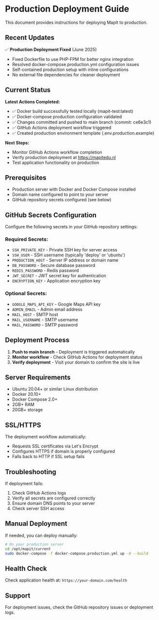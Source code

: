# Production Deployment Guide

This document provides instructions for deploying MapIt to production.

## Recent Updates

✅ **Production Deployment Fixed** (June 2025)
- Fixed Dockerfile to use PHP-FPM for better nginx integration
- Resolved docker-compose.production.yml configuration issues  
- Self-contained production setup with inline configurations
- No external file dependencies for cleaner deployment

## Current Status

**Latest Actions Completed:**
- ✅ Docker build successfully tested locally (mapit-test:latest)
- ✅ Docker-compose production configuration validated
- ✅ Changes committed and pushed to main branch (commit: ce6e3c1)
- ✅ GitHub Actions deployment workflow triggered
- ✅ Created production environment template (.env.production.example)

**Next Steps:**
- Monitor GitHub Actions workflow completion
- Verify production deployment at https://mapitedu.nl
- Test application functionality on production

## Prerequisites

- Production server with Docker and Docker Compose installed
- Domain name configured to point to your server
- GitHub repository secrets configured (see below)

## GitHub Secrets Configuration

Configure the following secrets in your GitHub repository settings:

### Required Secrets:
- `SSH_PRIVATE_KEY` - Private SSH key for server access
- `SSH_USER` - SSH username (typically 'deploy' or 'ubuntu')
- `PRODUCTION_HOST` - Server IP address or domain name
- `DB_PASSWORD` - Secure database password
- `REDIS_PASSWORD` - Redis password
- `JWT_SECRET` - JWT secret key for authentication
- `ENCRYPTION_KEY` - Application encryption key

### Optional Secrets:
- `GOOGLE_MAPS_API_KEY` - Google Maps API key
- `ADMIN_EMAIL` - Admin email address
- `MAIL_HOST` - SMTP host
- `MAIL_USERNAME` - SMTP username  
- `MAIL_PASSWORD` - SMTP password

## Deployment Process

1. **Push to main branch** - Deployment is triggered automatically
2. **Monitor workflow** - Check GitHub Actions for deployment status
3. **Verify deployment** - Visit your domain to confirm the site is live

## Server Requirements

- Ubuntu 20.04+ or similar Linux distribution
- Docker 20.10+
- Docker Compose 2.0+
- 2GB+ RAM
- 20GB+ storage

## SSL/HTTPS

The deployment workflow automatically:
- Requests SSL certificates via Let's Encrypt
- Configures HTTPS if domain is properly configured
- Falls back to HTTP if SSL setup fails

## Troubleshooting

If deployment fails:
1. Check GitHub Actions logs
2. Verify all secrets are configured correctly
3. Ensure domain DNS points to your server
4. Check server SSH access

## Manual Deployment

If needed, you can deploy manually:

```bash
# On your production server
cd /opt/mapit/current
sudo docker-compose -f docker-compose.production.yml up -d --build
```

## Health Check

Check application health at: `https://your-domain.com/health`

## Support

For deployment issues, check the GitHub repository issues or deployment logs.
